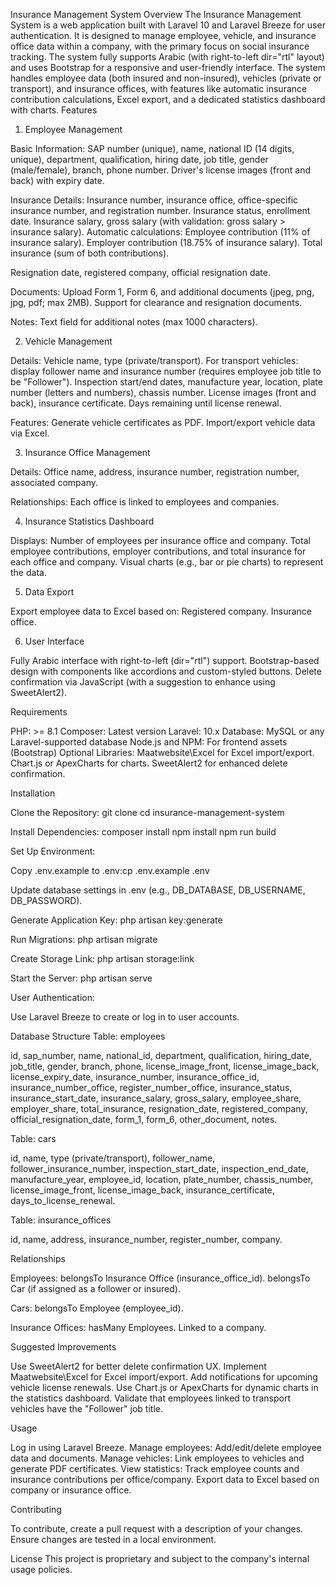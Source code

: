 Insurance Management System
Overview
The Insurance Management System is a web application built with Laravel 10 and Laravel Breeze for user authentication. It is designed to manage employee, vehicle, and insurance office data within a company, with the primary focus on social insurance tracking. The system fully supports Arabic (with right-to-left dir="rtl" layout) and uses Bootstrap for a responsive and user-friendly interface.
The system handles employee data (both insured and non-insured), vehicles (private or transport), and insurance offices, with features like automatic insurance contribution calculations, Excel export, and a dedicated statistics dashboard with charts.
Features
1. Employee Management

Basic Information:
SAP number (unique), name, national ID (14 digits, unique), department, qualification, hiring date, job title, gender (male/female), branch, phone number.
Driver's license images (front and back) with expiry date.


Insurance Details:
Insurance number, insurance office, office-specific insurance number, and registration number.
Insurance status, enrollment date.
Insurance salary, gross salary (with validation: gross salary > insurance salary).
Automatic calculations:
Employee contribution (11% of insurance salary).
Employer contribution (18.75% of insurance salary).
Total insurance (sum of both contributions).


Resignation date, registered company, official resignation date.


Documents:
Upload Form 1, Form 6, and additional documents (jpeg, png, jpg, pdf; max 2MB).
Support for clearance and resignation documents.


Notes: Text field for additional notes (max 1000 characters).

2. Vehicle Management

Details:
Vehicle name, type (private/transport).
For transport vehicles: display follower name and insurance number (requires employee job title to be "Follower").
Inspection start/end dates, manufacture year, location, plate number (letters and numbers), chassis number.
License images (front and back), insurance certificate.
Days remaining until license renewal.


Features:
Generate vehicle certificates as PDF.
Import/export vehicle data via Excel.



3. Insurance Office Management

Details:
Office name, address, insurance number, registration number, associated company.


Relationships:
Each office is linked to employees and companies.



4. Insurance Statistics Dashboard

Displays:
Number of employees per insurance office and company.
Total employee contributions, employer contributions, and total insurance for each office and company.
Visual charts (e.g., bar or pie charts) to represent the data.



5. Data Export

Export employee data to Excel based on:
Registered company.
Insurance office.



6. User Interface

Fully Arabic interface with right-to-left (dir="rtl") support.
Bootstrap-based design with components like accordions and custom-styled buttons.
Delete confirmation via JavaScript (with a suggestion to enhance using SweetAlert2).

Requirements

PHP: >= 8.1
Composer: Latest version
Laravel: 10.x
Database: MySQL or any Laravel-supported database
Node.js and NPM: For frontend assets (Bootstrap)
Optional Libraries:
Maatwebsite\Excel for Excel import/export.
Chart.js or ApexCharts for charts.
SweetAlert2 for enhanced delete confirmation.



Installation

Clone the Repository:
git clone <repository-url>
cd insurance-management-system


Install Dependencies:
composer install
npm install
npm run build


Set Up Environment:

Copy .env.example to .env:cp .env.example .env


Update database settings in .env (e.g., DB_DATABASE, DB_USERNAME, DB_PASSWORD).


Generate Application Key:
php artisan key:generate


Run Migrations:
php artisan migrate


Create Storage Link:
php artisan storage:link


Start the Server:
php artisan serve


User Authentication:

Use Laravel Breeze to create or log in to user accounts.



Database Structure
Table: employees

id, sap_number, name, national_id, department, qualification, hiring_date, job_title, gender, branch, phone, license_image_front, license_image_back, license_expiry_date, insurance_number, insurance_office_id, insurance_number_office, register_number_office, insurance_status, insurance_start_date, insurance_salary, gross_salary, employee_share, employer_share, total_insurance, resignation_date, registered_company, official_resignation_date, form_1, form_6, other_document, notes.

Table: cars

id, name, type (private/transport), follower_name, follower_insurance_number, inspection_start_date, inspection_end_date, manufacture_year, employee_id, location, plate_number, chassis_number, license_image_front, license_image_back, insurance_certificate, days_to_license_renewal.

Table: insurance_offices

id, name, address, insurance_number, register_number, company.

Relationships

Employees:
belongsTo Insurance Office (insurance_office_id).
belongsTo Car (if assigned as a follower or insured).


Cars:
belongsTo Employee (employee_id).


Insurance Offices:
hasMany Employees.
Linked to a company.



Suggested Improvements

Use SweetAlert2 for better delete confirmation UX.
Implement Maatwebsite\Excel for Excel import/export.
Add notifications for upcoming vehicle license renewals.
Use Chart.js or ApexCharts for dynamic charts in the statistics dashboard.
Validate that employees linked to transport vehicles have the "Follower" job title.

Usage

Log in using Laravel Breeze.
Manage employees: Add/edit/delete employee data and documents.
Manage vehicles: Link employees to vehicles and generate PDF certificates.
View statistics: Track employee counts and insurance contributions per office/company.
Export data to Excel based on company or insurance office.

Contributing

To contribute, create a pull request with a description of your changes.
Ensure changes are tested in a local environment.

License
This project is proprietary and subject to the company's internal usage policies.
